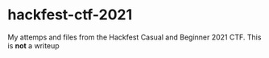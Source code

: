 # hackfest-ctf-2021
My attemps and files from the Hackfest Casual and Beginner 2021 CTF.
This is **not** a writeup

